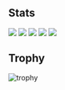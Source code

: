 ## Stats
![](http://github-profile-summary-cards.vercel.app/api/cards/profile-details?username=bibitto&theme=gruvbox)
![](http://github-profile-summary-cards.vercel.app/api/cards/repos-per-language?username=bibitto&theme=gruvbox)
![](http://github-profile-summary-cards.vercel.app/api/cards/most-commit-language?username=bibitto&theme=gruvbox)
![](http://github-profile-summary-cards.vercel.app/api/cards/stats?username=bibitto&theme=gruvbox)
![](http://github-profile-summary-cards.vercel.app/api/cards/productive-time?username=bibitto&theme=gruvbox&utcOffset=9)

## Trophy
![trophy](https://github-profile-trophy.vercel.app/?username=bibitto&theme=gruvbox)
